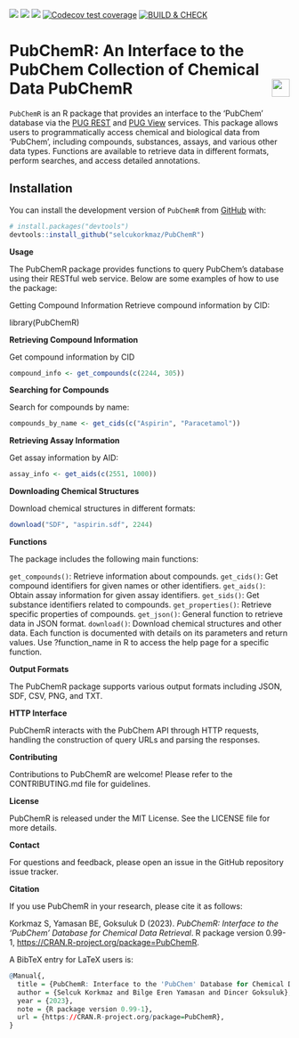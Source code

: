 
<!-- README.md is generated from README.Rmd. Please edit that file -->
<!-- badges: start -->

[![](https://www.r-pkg.org/badges/version/PubChemR)](https://cran.r-project.org/package=PubChemR)
[![](https://www.r-pkg.org/badges/last-release/PubChemR?color=orange)](https://cran.r-project.org/package=PubChemR)
[![](https://img.shields.io/badge/lifecycle-stable-brightgreen.svg)](https://lifecycle.r-lib.org/articles/stages.html#stable)
[![Codecov test
coverage](https://codecov.io/gh/selcukorkmaz/PubChemR/branch/devel/graph/badge.svg)](https://app.codecov.io/gh/selcukorkmaz/PubChemR?branch=devel)
[![BUILD &
CHECK](https://github.com/selcukorkmaz/PubChemR/actions/workflows/R-BUILD-CHECK.yml/badge.svg)](https://github.com/selcukorkmaz/PubChemR/actions/workflows/R-BUILD-CHECK.yml)
<!-- [![](https://cranlogs.r-pkg.org/badges/PubChemR)](https://cran.r-project.org/package=PubChemR) -->
<!-- [![License: GPL (>= 2)](https://img.shields.io/badge/license-GPL%20(%3E=%202)-blue.svg)](https://cran.r-project.org/web/licenses/GPL-2) -->
<!-- badges: end -->

# PubChemR: An Interface to the PubChem Collection of Chemical Data PubChemR <img src="docs/figures/logo.png" align="right" height="32" />

`PubChemR` is an R package that provides an interface to the ‘PubChem’
database via the [PUG
REST](https://pubchem.ncbi.nlm.nih.gov/docs/pug-rest) and [PUG
View](https://pubchem.ncbi.nlm.nih.gov/docs/pug-view) services. This
package allows users to programmatically access chemical and biological
data from ‘PubChem’, including compounds, substances, assays, and
various other data types. Functions are available to retrieve data in
different formats, perform searches, and access detailed annotations.

## Installation

You can install the development version of `PubChemR` from
[GitHub](https://github.com/) with:

``` r
# install.packages("devtools")
devtools::install_github("selcukorkmaz/PubChemR")
```

**Usage**

The PubChemR package provides functions to query PubChem’s database
using their RESTful web service. Below are some examples of how to use
the package:

Getting Compound Information Retrieve compound information by CID:

library(PubChemR)

**Retrieving Compound Information**

Get compound information by CID

``` r
compound_info <- get_compounds(c(2244, 305))
```

**Searching for Compounds**

Search for compounds by name:

``` r
compounds_by_name <- get_cids(c("Aspirin", "Paracetamol"))
```

**Retrieving Assay Information**

Get assay information by AID:

``` r
assay_info <- get_aids(c(2551, 1000))
```

**Downloading Chemical Structures**

Download chemical structures in different formats:

``` r
download("SDF", "aspirin.sdf", 2244)
```

**Functions**

The package includes the following main functions:

`get_compounds()`: Retrieve information about compounds. `get_cids()`:
Get compound identifiers for given names or other identifiers.
`get_aids()`: Obtain assay information for given assay identifiers.
`get_sids()`: Get substance identifiers related to compounds.
`get_properties()`: Retrieve specific properties of compounds.
`get_json()`: General function to retrieve data in JSON format.
`download()`: Download chemical structures and other data. Each function
is documented with details on its parameters and return values. Use
?function_name in R to access the help page for a specific function.

**Output Formats**

The PubChemR package supports various output formats including JSON,
SDF, CSV, PNG, and TXT.

**HTTP Interface**

PubChemR interacts with the PubChem API through HTTP requests, handling
the construction of query URLs and parsing the responses.

**Contributing**

Contributions to PubChemR are welcome! Please refer to the
CONTRIBUTING.md file for guidelines.

**License**

PubChemR is released under the MIT License. See the LICENSE file for
more details.

**Contact**

For questions and feedback, please open an issue in the GitHub
repository issue tracker.

**Citation**

If you use PubChemR in your research, please cite it as follows:

Korkmaz S, Yamasan BE, Goksuluk D (2023). *PubChemR: Interface to the
‘PubChem’ Database for Chemical Data Retrieval*. R package version
0.99-1, <https://CRAN.R-project.org/package=PubChemR>.

A BibTeX entry for LaTeX users is:

``` r
@Manual{,
  title = {PubChemR: Interface to the 'PubChem' Database for Chemical Data Retrieval},
  author = {Selcuk Korkmaz and Bilge Eren Yamasan and Dincer Goksuluk},
  year = {2023},
  note = {R package version 0.99-1},
  url = {https://CRAN.R-project.org/package=PubChemR},
}
```
